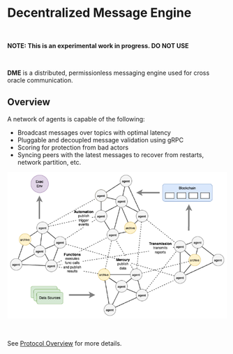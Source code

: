 # Decentralized Message Engine

<br />

**NOTE: This is an experimental work in progress. DO NOT USE**

<br />

**DME** is a distributed, permissionless messaging engine used for cross oracle communication.

## Overview

A network of agents is capable of the following:
- Broadcast messages over topics with optimal latency
- Pluggable and decoupled message validation using gRPC
- Scoring for protection from bad actors
- Syncing peers with the latest messages to recover from 
restarts, network partition, etc.

![composer-p2pmq.png](./resources/img/composer-p2pmq.png)

<br />

See [Protocol Overview](./PROTOCOL.md) for more details.